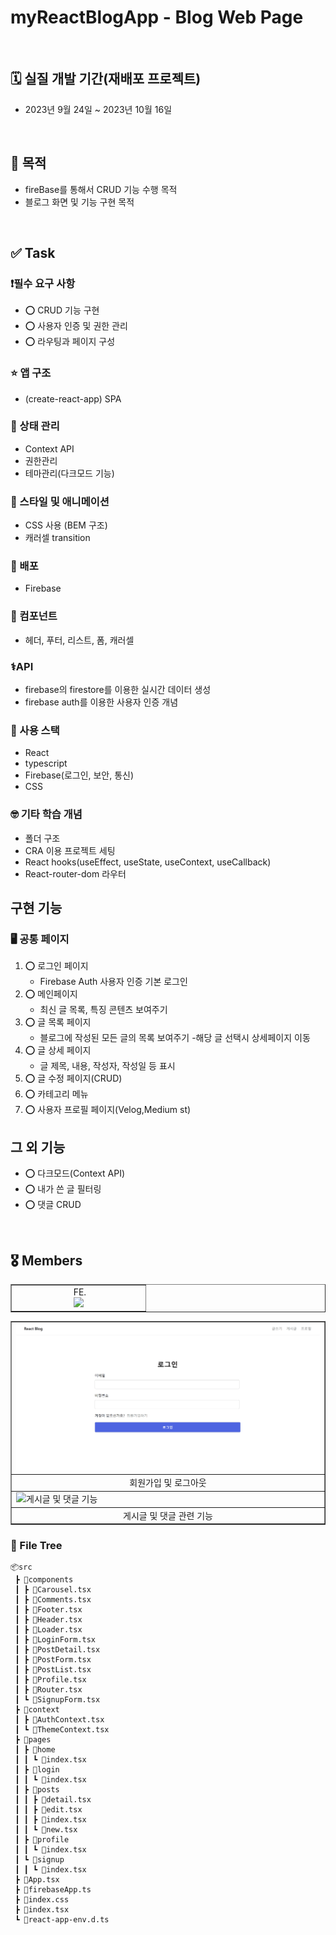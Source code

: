 # myReactBlogApp - Blog Web Page

<br/>

## 🗓️ 실질 개발 기간(재배포 프로젝트)

- 2023년 9월 24일 ~ 2023년 10월 16일
  
<br/>

## 🧭 목적

- fireBase를 통해서 CRUD 기능 수행 목적
- 블로그 화면 및 기능 구현 목적

<br/>

## ✅ Task

### ❗필수 요구 사항

- ⭕ CRUD 기능 구현
- ⭕ 사용자 인증 및 권한 관리
- ⭕ 라우팅과 페이지 구성

### ⭐ 앱 구조

- (create-react-app) SPA

### 📃 상태 관리

- Context API
- 권한관리
- 테마관리(다크모드 기능)

### 🎇 스타일 및 애니메이션

- CSS 사용 (BEM 구조)
- 캐러셀 transition

### 💬 배포

- Firebase

### 🎁 컴포넌트

- 헤더, 푸터, 리스트, 폼, 캐러셀

### ⚕️API

- firebase의 firestore를 이용한 실시간 데이터 생성
- firebase auth를 이용한 사용자 인증 개념

### 📌 사용 스택

- React
- typescript
- Firebase(로그인, 보안, 통신)
- CSS

### 🤓 기타 학습 개념

- 폴더 구조
- CRA 이용 프로젝트 세팅
- React hooks(useEffect, useState, useContext, useCallback)
- React-router-dom 라우터

## 구현 기능

### 🖥️ 공통 페이지

1. ⭕ 로그인 페이지 
    - Firebase Auth 사용자 인증 기본 로그인
2. ⭕ 메인페이지
    - 최신 글 목록, 특징 콘텐츠 보여주기
3. ⭕ 글 목록 페이지
    - 블로그에 작성된 모든 글의 목록 보여주기
    -해당 글 선택시 상세페이지 이동
4. ⭕ 글 상세 페이지
    - 글 제목, 내용, 작성자, 작성일 등 표시
5. ⭕ 글 수정 페이지(CRUD)
6. ⭕ 카테고리 메뉴
7. ⭕ 사용자 프로필 페이지(Velog,Medium st)

## 그 외 기능
- ⭕ 다크모드(Context API)
- ⭕ 내가 쓴 글 필터링
- ⭕ 댓글 CRUD

<br/>

## 🎖️ Members

<table border>
  <tbody>
    <tr>
      <td align="center" width="200px">
        <img width="100%" src="https://avatars.githubusercontent.com/u/92035406?v=4"  alt=""/>
        FE.<br/>
        <a href="https://github.com/hanseungjune">
          <img src="https://img.shields.io/badge/한승준-000000?style=flat-round&logo=GitHub&logoColor=white"/>
        </a>
      </td>
     </tr>
  </tbody>
</table>

<table border>
  <tr>
    <td><img src="./회원가입 및 로그아웃.gif" alt="회원가입 및 로그아웃"/></td>
  </tr>
  <tr>
    <td align="center">회원가입 및 로그아웃</td>
  </tr>

  <tr>
    <td><img src="./게시글 및 댓글 기능.gif" alt="게시글 및 댓글 기능"/></td>
  </tr>
  <tr>
    <td align="center">게시글 및 댓글 관련 기능</td>
  </tr>
</table>

### 🌳 File Tree

```
📦src
 ┣ 📂components
 ┃ ┣ 📜Carousel.tsx
 ┃ ┣ 📜Comments.tsx
 ┃ ┣ 📜Footer.tsx
 ┃ ┣ 📜Header.tsx
 ┃ ┣ 📜Loader.tsx
 ┃ ┣ 📜LoginForm.tsx
 ┃ ┣ 📜PostDetail.tsx
 ┃ ┣ 📜PostForm.tsx
 ┃ ┣ 📜PostList.tsx
 ┃ ┣ 📜Profile.tsx
 ┃ ┣ 📜Router.tsx
 ┃ ┗ 📜SignupForm.tsx
 ┣ 📂context
 ┃ ┣ 📜AuthContext.tsx
 ┃ ┗ 📜ThemeContext.tsx
 ┣ 📂pages
 ┃ ┣ 📂home
 ┃ ┃ ┗ 📜index.tsx
 ┃ ┣ 📂login
 ┃ ┃ ┗ 📜index.tsx
 ┃ ┣ 📂posts
 ┃ ┃ ┣ 📜detail.tsx
 ┃ ┃ ┣ 📜edit.tsx
 ┃ ┃ ┣ 📜index.tsx
 ┃ ┃ ┗ 📜new.tsx
 ┃ ┣ 📂profile
 ┃ ┃ ┗ 📜index.tsx
 ┃ ┗ 📂signup
 ┃ ┃ ┗ 📜index.tsx
 ┣ 📜App.tsx
 ┣ 📜firebaseApp.ts
 ┣ 📜index.css
 ┣ 📜index.tsx
 ┗ 📜react-app-env.d.ts
```
